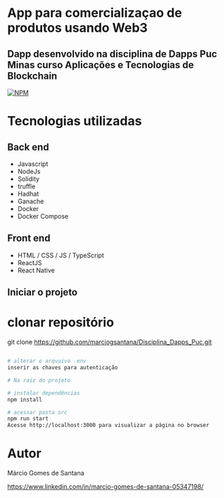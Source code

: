 # App para comercializaçao de produtos usando Web3

## Dapp desenvolvido na disciplina de Dapps Puc Minas curso Aplicações e Tecnologias de Blockchain

[![NPM](https://img.shields.io/npm/l/react)](https://github.com/marciogsantana/Disciplina_Dapps_Puc/blob/main/LICENCE)

# Tecnologias utilizadas
## Back end
- Javascript
- NodeJs
- Solidity
- truffle
- Hadhat
- Ganache
- Docker
- Docker Compose
## Front end
- HTML / CSS / JS / TypeScript
- ReactJS
- React Native
## Iniciar o projeto

# clonar repositório
git clone https://github.com/marciogsantana/Disciplina_Dapps_Puc.git

```bash

# alterar o arqvuivo .env
inserir as chaves para autenticação

# Na raiz do projeto

# instalar dependências
npm install

# acessar pasta src
npm run start
Acesse http://localhost:3000 para visualizar a página no browser
```

# Autor

Márcio Gomes de Santana

https://www.linkedin.com/in/marcio-gomes-de-santana-05347198/
